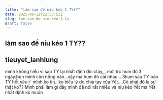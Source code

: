 ```yaml
---
title: "làm sao để níu kéo 1 TY??"
date: 2025-06-12T22:53:53Z
slug: lam-sao-de-niu-keo-1-ty
draft: false
---
```


## làm sao để níu kéo 1 TY??

## tieuyet_lanhlung

mình không hiểu vì sao TY lại nhất định đòi ctay,,, mới trc hum đó 3 ngày.bọn mình còn nồng nàn...vậy mà hum đó cãi nhau ...3hum sau TY bảo TY hết yêu r` mình ko tin...ko hiểu lý do chia tay của Yết....Có phải đó là sự thật ko?? Mình phải làm gì đây  mình đã nói rất nhiều và níu kéo Yết mà Yết nhất định ko muốn